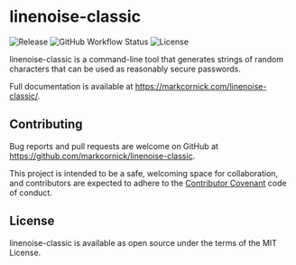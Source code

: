 # linenoise-classic

![Release](https://img.shields.io/github/release/markcornick/linenoise-classic.svg)
![GitHub Workflow Status](https://img.shields.io/github/workflow/status/markcornick/linenoise-classic/goreleaser)
![License](https://img.shields.io/github/license/markcornick/linenoise-classic)

linenoise-classic is a command-line tool that generates strings of random characters
that can be used as reasonably secure passwords.

Full documentation is available at https://markcornick.com/linenoise-classic/.

## Contributing

Bug reports and pull requests are welcome on GitHub at
https://github.com/markcornick/linenoise-classic.

This project is intended to be a safe, welcoming space for
collaboration, and contributors are expected to adhere to the
[Contributor Covenant](https://www.contributor-covenant.org/) code of
conduct.

## License

linenoise-classic is available as open source under the terms of the MIT License.
